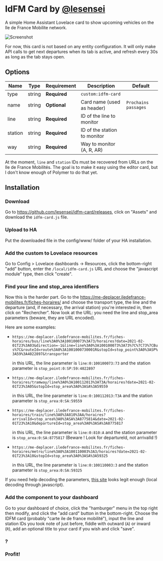 # IdFM Card by [@lesensei](https://www.github.com/lesensei)

A simple Home Assistant Lovelace card to show upcoming vehicles on the Ile de France Mobilite network.

![Screenshot](https://raw.githubusercontent.com/lesensei/idfm-card/master/IDFM-card%20screenshot.png)

For now, this card is not based on any entity configuration. It will only make API calls to get next departures when its tab is active, and refresh every 30s as long as the tab stays open.

## Options

| Name    | Type   | Requirement  | Description                  | Default              |
| ------- | ------ | ------------ | ---------------------------- | -------------------- |
| type    | string | **Required** | `custom:idfm-card`           |                      |
| name    | string | **Optional** | Card name (used as header)   | `Prochains passages` |
| line    | string | **Required** | ID of the line to monitor    |                      |
| station | string | **Required** | ID of the station to monitor |                      |
| way     | string | **Required** | Way to monitor (A, R, AR)    |                      |

At the moment, `line` and `station` IDs must be recovered from URLs on the Ile de France Mobilités. The goal is to make it easy using the editor card, but I don't know enough of Polymer to do that yet.

## Installation

### Download
Go to https://github.com/lesensei/idfm-card/releases, click on "Assets" and download the `idfm-card.js` file.

### Upload to HA
Put the downloaded file in the config/www/ folder of your HA installation.

### Add the custom to Lovelace resources
Go to Config > Lovelace dashboards -> Resources, click the bottom-right "add" button, enter the `/local/idfm-card.js` URL and choose the "javascript module" type, then click "create".

### Find your line and stop_area identifiers
Now this is the harder part. Go to the https://me-deplacer.iledefrance-mobilites.fr/fiches-horaires/ and choose the transport type, the line and the departure (and, if necessary, the arrival station) you're interested in, then click on "Rechercher". Now look at the URL: you need the line and stop_area parameters (beware, they are URL encoded).

Here are some examples:
* `https://me-deplacer.iledefrance-mobilites.fr/fiches-horaires/bus/line%3A0%3A100100073%3A73/horaires?date=2021-02-01T23%3A03&direction=-1&line=line%3A0%3A100100073%3A73%7C%7C73%7CBus%7C&routeId=route%3A0%3A1001000730001R&stopId=stop_point%3A0%3ASP%3A59%3A4022897&transporter`

    in this URL, the line parameter is `line:0:100100073:73` and the station parameter is `stop_point:0:SP:59:4022897`

* `https://me-deplacer.iledefrance-mobilites.fr/fiches-horaires/tramway/line%3A0%3A100112013%3AT3A/horaires?date=2021-02-01T23%3A05&stopId=stop_area%3A0%3ASA%3A59559`

    in this URL, the line parameter is `line:0:100112013:T3A` and the station parameter is `stop_area:0:SA:59559`

* `https://me-deplacer.iledefrance-mobilites.fr/fiches-horaires/train/line%3A0%3A810%3AA/horaires?arrivalId=stop_area%3A0%3ASA%3A8775814&date=2021-02-01T23%3A10&departureId=stop_area%3A0%3ASA%3A8775817`

    in this URL, the line parameter is `line:0:810:A` and the station parameter is `stop_area:0:SA:8775817` (Beware ! Look for departureId, not arrivalId !)

* `https://me-deplacer.iledefrance-mobilites.fr/fiches-horaires/metro/line%3A0%3A100110003%3A3/horaires?date=2021-02-01T23%3A10&stopId=stop_area%3A0%3ASA%3A59325`

    in this URL, the line parameter is `line:0:100110003:3` and the station parameter is `stop_area:0:SA:59325`
    
If you need help decoding the parameters, [this site](https://meyerweb.com/eric/tools/dencoder/) looks legit enough (local decoding through javascript).

### Add the component to your dashboard
Go to your dashboard of choice, click the "hamburger" menu in the top right then modify, and click the "add card" button in the bottom-right. Choose the IDFM card (probably "carte ile de france mobilité"), input the line and station IDs you took note of just before, fiddle with outward (`A`) or inward (`R`), add an optional title to your card if you wish and click "save".

### ?

### Profit!

